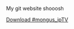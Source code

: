 My git website shooosh


<a href="https://589664.github.io/ipTV/mongusTV.m3u" class="button"> Download #mongus_ipTV </a>
